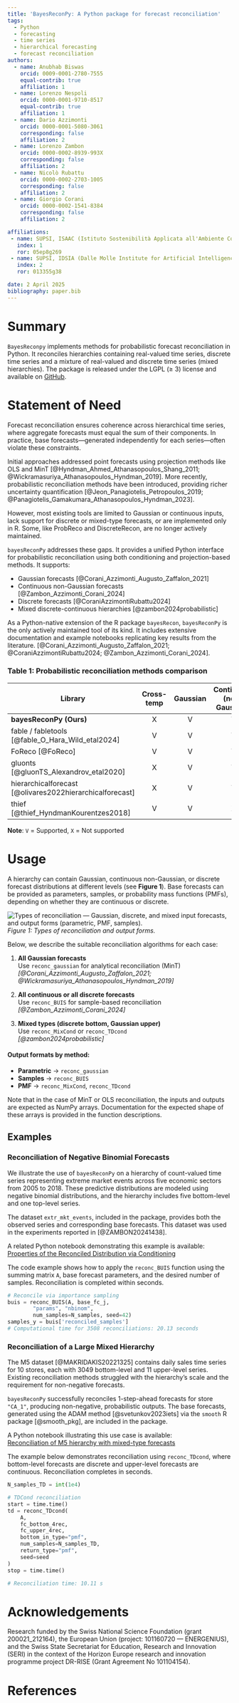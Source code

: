 ```yaml
---
title: 'BayesReconPy: A Python package for forecast reconciliation'
tags:
  - Python
  - forecasting
  - time series
  - hierarchical forecasting
  - forecast reconciliation
authors:
  - name: Anubhab Biswas
    orcid: 0009-0001-2780-7555
    equal-contrib: true
    affiliation: 1
  - name: Lorenzo Nespoli
    orcid: 0000-0001-9710-8517
    equal-contrib: true 
    affiliation: 1
  - name: Dario Azzimonti
    orcid: 0000-0001-5080-3061
    corresponding: false
    affiliation: 2
  - name: Lorenzo Zambon
    orcid: 0000-0002-8939-993X
    corresponding: false
    affiliation: 2
  - name: Nicolò Rubattu
    orcid: 0000-0002-2703-1005
    corresponding: false
    affiliation: 2
  - name: Giorgio Corani
    orcid: 0000-0002-1541-8384
    corresponding: false
    affiliation: 2

affiliations:
 - name: SUPSI, ISAAC (Istituto Sostenibilità Applicata all'Ambiente Costruito), Mendrisio, Switzerland
   index: 1
   ror: 05ep8g269
 - name: SUPSI, IDSIA (Dalle Molle Institute for Artificial Intelligence), Lugano-Viganello, Switzerland
   index: 2
   ror: 013355g38

date: 2 April 2025
bibliography: paper.bib
---
```


# Summary

`BayesReconpy` implements methods for probabilistic forecast reconciliation in Python. It reconciles hierarchies containing real-valued time series,  discrete time series and a mixture of real-valued and discrete time series (mixed hierarchies). The package is released under the LGPL (≥ 3) license and available on [GitHub](https://github.com/supsi-dacd-isaac/BayesReconPy).

# Statement of Need

Forecast reconciliation ensures coherence across hierarchical time series, where aggregate forecasts must equal the sum of their components. In practice, base forecasts—generated independently for each series—often violate these constraints.

Initial approaches addressed point forecasts using projection methods like OLS and MinT [@Hyndman_Ahmed_Athanasopoulos_Shang_2011; @Wickramasuriya_Athanasopoulos_Hyndman_2019]. More recently, probabilistic reconciliation methods have been introduced, providing richer uncertainty quantification [@Jeon_Panagiotelis_Petropoulos_2019; @Panagiotelis_Gamakumara_Athanasopoulos_Hyndman_2023].

However, most existing tools are limited to Gaussian or continuous inputs, lack support for discrete or mixed-type forecasts, or are implemented only in R. Some, like ProbReco and DiscreteRecon, are no longer actively maintained.

`bayesReconPy` addresses these gaps. It provides a unified Python interface for probabilistic reconciliation using both conditioning and projection-based methods. It supports:

- Gaussian forecasts [@Corani_Azzimonti_Augusto_Zaffalon_2021]  
- Continuous non-Gaussian forecasts [@Zambon_Azzimonti_Corani_2024]  
- Discrete forecasts [@CoraniAzzimontiRubattu2024]  
- Mixed discrete-continuous hierarchies [@zambon2024probabilistic]

As a Python-native extension of the R package `bayesRecon`, `bayesReconPy` is the only actively maintained tool of its kind. It includes extensive documentation and example notebooks replicating key results from the literature.
 [@Corani_Azzimonti_Augusto_Zaffalon_2021; @CoraniAzzimontiRubattu2024; @Zambon_Azzimonti_Corani_2024].

### Table 1: Probabilistic reconciliation methods comparison

| Library                                                  | Cross-temp | Gaussian | Continuous (non-Gaussian) | Discrete | Mixed |
|----------------------------------------------------------|:----------:|:--------:|:--------------------------:|:--------:|:-----:|
| **bayesReconPy (Ours)**                                  |     X      |    V     |             V              |    V     |   V   |
| fable / fabletools [@fable_O_Hara_Wild_etal2024]         |     V      |    V     |             V              |    X     |   X   |
| FoReco [@FoReco]                                         |     V      |    V     |             V              |    X     |   X   |
| gluonts [@gluonTS_Alexandrov_etal2020]                   |     X      |    V     |             V              |    X     |   X   |
| hierarchicalforecast [@olivares2022hierarchicalforecast] |     X      |    V     |             V              |    X     |   X   |
| thief [@thief_HyndmanKourentzes2018]                     |     V      |    V     |             X              |    X     |   X   |
**Note**: `V` = Supported, `X` = Not supported

# Usage

A hierarchy can contain Gaussian, continuous non-Gaussian, or discrete forecast distributions at different levels (see **Figure 1**). Base forecasts can be provided as parameters, samples, or probability mass functions (PMFs), depending on whether they are continuous or discrete.

![Types of reconciliation — Gaussian, discrete, and mixed input forecasts, and output forms (parametric, PMF, samples).](types_of_reconciliation.png)  
*Figure 1: Types of reconciliation and output forms.*

Below, we describe the suitable reconciliation algorithms for each case:

1. **All Gaussian forecasts**  
   Use `reconc_gaussian` for analytical reconciliation (MinT)  
   _[@Corani_Azzimonti_Augusto_Zaffalon_2021; @Wickramasuriya_Athanasopoulos_Hyndman_2019]_

2. **All continuous or all discrete forecasts**  
   Use `reconc_BUIS` for sample-based reconciliation  
   _[@Zambon_Azzimonti_Corani_2024]_

3. **Mixed types (discrete bottom, Gaussian upper)**  
   Use `reconc_MixCond` or `reconc_TDcond`  
   _[@zambon2024probabilistic]_

#### Output formats by method:

- **Parametric** → `reconc_gaussian`
- **Samples** → `reconc_BUIS`
- **PMF** → `reconc_MixCond`, `reconc_TDcond`

Note that in the case of MinT or OLS reconciliation, the inputs and outputs are expected as NumPy arrays. Documentation for the expected shape of these arrays is provided in the function descriptions.

## Examples

### Reconciliation of Negative Binomial Forecasts

We illustrate the use of `bayesReconPy` on a hierarchy of count-valued time series representing extreme market events across five economic sectors from 2005 to 2018. These predictive distributions are modeled using negative binomial distributions, and the hierarchy includes five bottom-level and one top-level series.

The dataset `extr_mkt_events`, included in the package, provides both the observed series and corresponding base forecasts. This dataset was used in the experiments reported in [@ZAMBON20241438].

A related Python notebook demonstrating this example is available:  
[Properties of the Reconciled Distribution via Conditioning](https://github.com/supsi-dacd-isaac/BayesReconPy/blob/main/notebooks/Properties%20of%20the%20reconciled%20distribution%20via%20conditioning.ipynb)

The code example shows how to apply the `reconc_BUIS` function using the summing matrix `A`, base forecast parameters, and the desired number of samples. Reconciliation is completed within seconds.
```python
# Reconcile via importance sampling
buis = reconc_BUIS(A, base_fc_j, 
        "params", "nbinom",
        num_samples=N_samples, seed=42)
samples_y = buis['reconciled_samples']
# Computational time for 3508 reconciliations: 20.13 seconds
```

### Reconciliation of a Large Mixed Hierarchy

The M5 dataset [@MAKRIDAKIS20221325] contains daily sales time series for 10 stores, each with 3049 bottom-level and 11 upper-level series. Existing reconciliation methods struggled with the hierarchy’s scale and the requirement for non-negative forecasts.

`bayesReconPy` successfully reconciles 1-step-ahead forecasts for store `"CA_1"`, producing non-negative, probabilistic outputs. The base forecasts, generated using the ADAM method [@svetunkov2023iets] via the `smooth` R package [@smooth_pkg], are included in the package.

A Python notebook illustrating this use case is available:  
[Reconciliation of M5 hierarchy with mixed-type forecasts](https://github.com/supsi-dacd-isaac/BayesReconPy/blob/main/notebooks/Reconciliation%20of%20M5%20hierarchy%20with%20mixed-type%20forecasts.ipynb)

The example below demonstrates reconciliation using `reconc_TDcond`, where bottom-level forecasts are discrete and upper-level forecasts are continuous. Reconciliation completes in seconds.
```python
N_samples_TD = int(1e4)

# TDCond reconciliation
start = time.time()
td = reconc_TDcond(
    A,
    fc_bottom_4rec, 
    fc_upper_4rec, 
    bottom_in_type="pmf",
    num_samples=N_samples_TD, 
    return_type="pmf", 
    seed=seed
)
stop = time.time()

# Reconciliation time: 10.11 s
```


# Acknowledgements

Research funded by the Swiss National Science Foundation (grant 200021_212164), the European Union (project: 101160720 — ENERGENIUS), and the Swiss State Secretariat for Education, Research and Innovation (SERI) in the context of the Horizon Europe research and innovation programme project DR-RISE (Grant Agreement No 101104154).

# References